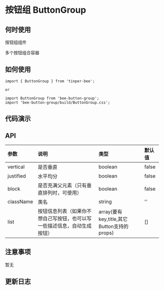 # 按钮组 ButtonGroup

## 何时使用
按钮组组件

多个按钮组合容器

## 如何使用

```
import { ButtonGroup } from 'tinper-bee';

or

import ButtonGroup from 'bee-button-group';
import 'bee-button-group/build/ButtonGroup.css';

```

## 代码演示

## API

|参数|说明|类型|默认值|
|:---|:-----|:----|:------|
|vertical|是否垂直|boolean|false|
|justified|水平均分|boolean|false|
|block|是否充满父元素（只有垂直排列时，可使用）|boolean|false|
|className|类名|string|''|
|list|按钮信息列表（如果你不想自己写按钮，也可以写一些描述信息，自动生成按钮）|array(要有key,title,其它Button支持的props)|[]|

## 注意事项

暂无

## 更新日志